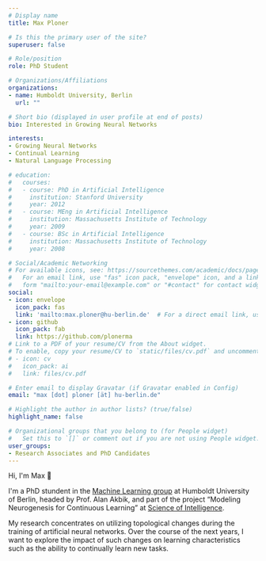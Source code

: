 ```yaml
---
# Display name
title: Max Ploner

# Is this the primary user of the site?
superuser: false

# Role/position
role: PhD Student

# Organizations/Affiliations
organizations:
- name: Humboldt University, Berlin
  url: ""

# Short bio (displayed in user profile at end of posts)
bio: Interested in Growing Neural Networks

interests:
- Growing Neural Networks
- Continual Learning
- Natural Language Processing

# education:
#   courses:
#   - course: PhD in Artificial Intelligence
#     institution: Stanford University
#     year: 2012
#   - course: MEng in Artificial Intelligence
#     institution: Massachusetts Institute of Technology
#     year: 2009
#   - course: BSc in Artificial Intelligence
#     institution: Massachusetts Institute of Technology
#     year: 2008

# Social/Academic Networking
# For available icons, see: https://sourcethemes.com/academic/docs/page-builder/#icons
#   For an email link, use "fas" icon pack, "envelope" icon, and a link in the
#   form "mailto:your-email@example.com" or "#contact" for contact widget.
social:
- icon: envelope
  icon_pack: fas
  link: 'mailto:max.ploner@hu-berlin.de'  # For a direct email link, use "mailto:test@example.org".
- icon: github
  icon_pack: fab
  link: https://github.com/plonerma
# Link to a PDF of your resume/CV from the About widget.
# To enable, copy your resume/CV to `static/files/cv.pdf` and uncomment the lines below.
# - icon: cv
#   icon_pack: ai
#   link: files/cv.pdf

# Enter email to display Gravatar (if Gravatar enabled in Config)
email: "max [dot] ploner [ät] hu-berlin.de"

# Highlight the author in author lists? (true/false)
highlight_name: false

# Organizational groups that you belong to (for People widget)
#   Set this to `[]` or comment out if you are not using People widget.
user_groups:
- Research Associates and PhD Candidates
---
```


Hi, I'm Max :wave: <br>

I'm a PhD stundent in the [Machine Learning group](https://www.informatik.hu-berlin.de/en/forschung-en/gebiete/ml-en/ml) at Humboldt University of Berlin, headed by Prof. Alan Akbik, and part of the project “Modeling Neurogenesis for Continuous Learning” at [Science of Intelligence](https://www.scienceofintelligence.de/).

My research concentrates on utilizing topological changes during the training of artificial neural networks. Over the course of the next years, I want to explore the impact of such changes on learning characteristics such as the ability to continually learn new tasks.
